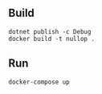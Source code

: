 ## Build

```
dotnet publish -c Debug
docker build -t nullop .
```

## Run

```
docker-compose up
```
